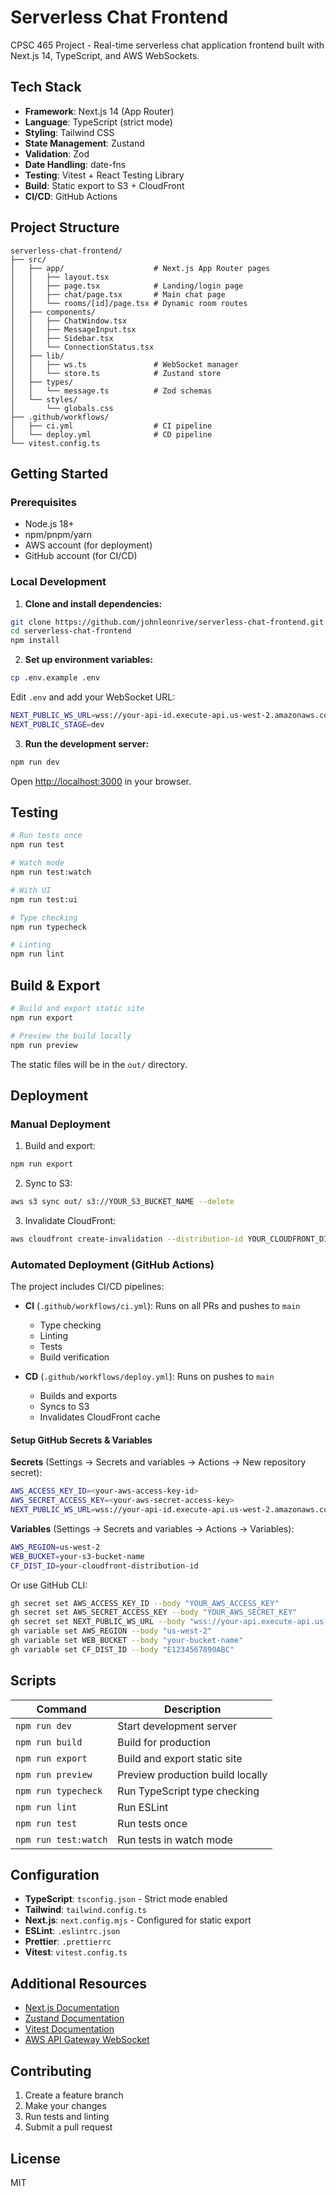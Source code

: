 # Serverless Chat Frontend

CPSC 465 Project - Real-time serverless chat application frontend built with Next.js 14, TypeScript, and AWS WebSockets.

## Tech Stack

- **Framework**: Next.js 14 (App Router)
- **Language**: TypeScript (strict mode)
- **Styling**: Tailwind CSS
- **State Management**: Zustand
- **Validation**: Zod
- **Date Handling**: date-fns
- **Testing**: Vitest + React Testing Library
- **Build**: Static export to S3 + CloudFront
- **CI/CD**: GitHub Actions

## Project Structure

```
serverless-chat-frontend/
├── src/
│   ├── app/                    # Next.js App Router pages
│   │   ├── layout.tsx
│   │   ├── page.tsx            # Landing/login page
│   │   ├── chat/page.tsx       # Main chat page
│   │   └── rooms/[id]/page.tsx # Dynamic room routes
│   ├── components/
│   │   ├── ChatWindow.tsx
│   │   ├── MessageInput.tsx
│   │   ├── Sidebar.tsx
│   │   └── ConnectionStatus.tsx
│   ├── lib/
│   │   ├── ws.ts               # WebSocket manager
│   │   └── store.ts            # Zustand store
│   ├── types/
│   │   └── message.ts          # Zod schemas
│   └── styles/
│       └── globals.css
├── .github/workflows/
│   ├── ci.yml                  # CI pipeline
│   └── deploy.yml              # CD pipeline
└── vitest.config.ts
```

## Getting Started

### Prerequisites

- Node.js 18+
- npm/pnpm/yarn
- AWS account (for deployment)
- GitHub account (for CI/CD)

### Local Development

1. **Clone and install dependencies:**

```bash
git clone https://github.com/johnleonrive/serverless-chat-frontend.git
cd serverless-chat-frontend
npm install
```

2. **Set up environment variables:**

```bash
cp .env.example .env
```

Edit `.env` and add your WebSocket URL:

```bash
NEXT_PUBLIC_WS_URL=wss://your-api-id.execute-api.us-west-2.amazonaws.com/prod
NEXT_PUBLIC_STAGE=dev
```

3. **Run the development server:**

```bash
npm run dev
```

Open [http://localhost:3000](http://localhost:3000) in your browser.

## Testing

```bash
# Run tests once
npm run test

# Watch mode
npm run test:watch

# With UI
npm run test:ui

# Type checking
npm run typecheck

# Linting
npm run lint
```

## Build & Export

```bash
# Build and export static site
npm run export

# Preview the build locally
npm run preview
```

The static files will be in the `out/` directory.

## Deployment

### Manual Deployment

1. Build and export:

```bash
npm run export
```

2. Sync to S3:

```bash
aws s3 sync out/ s3://YOUR_S3_BUCKET_NAME --delete
```

3. Invalidate CloudFront:

```bash
aws cloudfront create-invalidation --distribution-id YOUR_CLOUDFRONT_DIST_ID --paths "/*"
```

### Automated Deployment (GitHub Actions)

The project includes CI/CD pipelines:

- **CI** (`.github/workflows/ci.yml`): Runs on all PRs and pushes to `main`
  - Type checking
  - Linting
  - Tests
  - Build verification

- **CD** (`.github/workflows/deploy.yml`): Runs on pushes to `main`
  - Builds and exports
  - Syncs to S3
  - Invalidates CloudFront cache

#### Setup GitHub Secrets & Variables

**Secrets** (Settings → Secrets and variables → Actions → New repository secret):

```bash
AWS_ACCESS_KEY_ID=<your-aws-access-key-id>
AWS_SECRET_ACCESS_KEY=<your-aws-secret-access-key>
NEXT_PUBLIC_WS_URL=wss://your-api-id.execute-api.us-west-2.amazonaws.com/prod
```

**Variables** (Settings → Secrets and variables → Actions → Variables):

```bash
AWS_REGION=us-west-2
WEB_BUCKET=your-s3-bucket-name
CF_DIST_ID=your-cloudfront-distribution-id
```

Or use GitHub CLI:

```bash
gh secret set AWS_ACCESS_KEY_ID --body "YOUR_AWS_ACCESS_KEY"
gh secret set AWS_SECRET_ACCESS_KEY --body "YOUR_AWS_SECRET_KEY"
gh secret set NEXT_PUBLIC_WS_URL --body "wss://your-api.execute-api.us-west-2.amazonaws.com/prod"
gh variable set AWS_REGION --body "us-west-2"
gh variable set WEB_BUCKET --body "your-bucket-name"
gh variable set CF_DIST_ID --body "E1234567890ABC"
```

## Scripts

| Command              | Description                      |
| -------------------- | -------------------------------- |
| `npm run dev`        | Start development server         |
| `npm run build`      | Build for production             |
| `npm run export`     | Build and export static site     |
| `npm run preview`    | Preview production build locally |
| `npm run typecheck`  | Run TypeScript type checking     |
| `npm run lint`       | Run ESLint                       |
| `npm run test`       | Run tests once                   |
| `npm run test:watch` | Run tests in watch mode          |

## Configuration

- **TypeScript**: `tsconfig.json` - Strict mode enabled
- **Tailwind**: `tailwind.config.ts`
- **Next.js**: `next.config.mjs` - Configured for static export
- **ESLint**: `.eslintrc.json`
- **Prettier**: `.prettierrc`
- **Vitest**: `vitest.config.ts`

## Additional Resources

- [Next.js Documentation](https://nextjs.org/docs)
- [Zustand Documentation](https://github.com/pmndrs/zustand)
- [Vitest Documentation](https://vitest.dev/)
- [AWS API Gateway WebSocket](https://docs.aws.amazon.com/apigateway/latest/developerguide/apigateway-websocket-api.html)

## Contributing

1. Create a feature branch
2. Make your changes
3. Run tests and linting
4. Submit a pull request

## License

MIT
